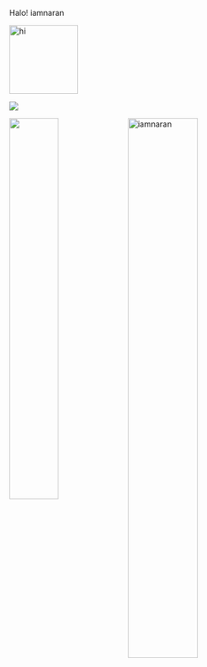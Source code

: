 Halo! iamnaran 

<img src="https://i.pinimg.com/originals/30/d8/43/30d843f75c71f9258d8a76dee410eb25.gif" width="124px" height="124px" alt="hi">



![](https://komarev.com/ghpvc/?username=iamnaran&label=Visitors)

<a href="https://github.com/iamnaran/github-readme-stats"><img align="left" width="42%" src="https://github-readme-stats.vercel.app/api/top-langs/?username=iamnaran&layout=compact&theme=tokyonight" /></a>
<img width="50%" src="https://github-readme-streak-stats.herokuapp.com/?user=iamnaran&theme=tokyonight" alt="iamnaran" />
<br/>
